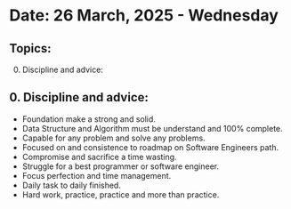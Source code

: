 # Date: 26 March, 2025 - Wednesday

## Topics:
0. Discipline and advice:

## 0. Discipline and advice:
- Foundation make a strong and solid.
- Data Structure and Algorithm must be understand and 100% complete.
- Capable for any problem and solve any problems.
- Focused on and consistence to roadmap on Software Engineers path.
- Compromise and sacrifice a time wasting.
- Struggle for a best programmer or software engineer.
- Focus perfection and time management.
- Daily task to daily finished.
- Hard work, practice, practice and more than practice.